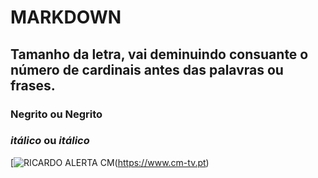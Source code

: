 # MARKDOWN
## Tamanho da letra, vai deminuindo consuante o número de cardinais antes das palavras ou frases.

### __Negrito__ ou **Negrito**

### _itálico_ ou *itálico* 

[![RICARDO ALERTA CM](https://github.com/nmiglopes/curso_github_admin_3/assets/97441347/44dce5d1-0bee-4187-aec0-795b40ca2ea5)(https://www.cm-tv.pt)

